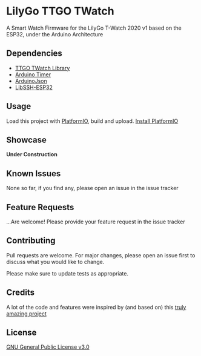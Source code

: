# LilyGo TTGO TWatch

A Smart Watch Firmware for the LilyGo T-Watch 2020 v1 based on the ESP32, under the Arduino Architecture

## Dependencies

- [TTGO TWatch Library](https://github.com/Xinyuan-LilyGO/TTGO_TWatch_Library/)
- [Arduino Timer](https://github.com/contrem/arduino-timer)
- [ArduinoJson](https://arduinojson.org/)
- [LibSSH-ESP32](https://github.com/ewpa/LibSSH-ESP32)

## Usage
Load this project with [PlatformIO](https://platformio.org/), build and upload.
[Install PlatformIO](https://docs.platformio.org/en/latest/core/installation.html#piocore-install-shell-commands)

## Showcase
<b>Under Construction</b>

## Known Issues
None so far, if you find any, please open an issue in the issue tracker

## Feature Requests
...Are welcome! Please provide your feature request in the issue tracker

## Contributing
Pull requests are welcome. For major changes, please open an issue first to discuss what you would like to change.

Please make sure to update tests as appropriate.

## Credits
A lot of the code and features were inspired by (and based on) this [truly amazing project](https://github.com/sharandac/My-TTGO-Watch)

## License
[GNU General Public License v3.0](https://choosealicense.com/licenses/mit/)